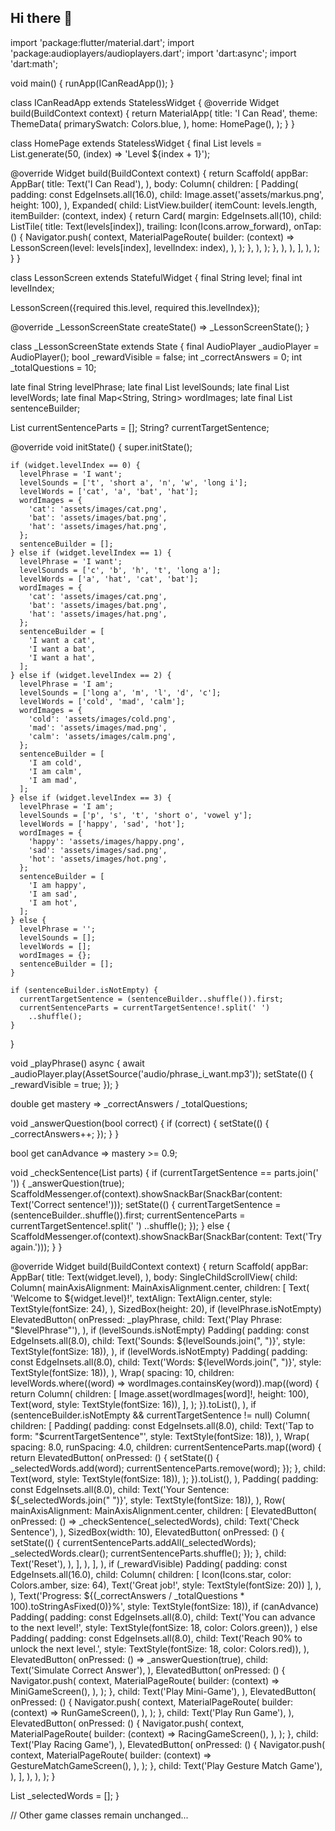 ## Hi there 👋
import 'package:flutter/material.dart';
import 'package:audioplayers/audioplayers.dart';
import 'dart:async';
import 'dart:math';

void main() {
  runApp(ICanReadApp());
}

class ICanReadApp extends StatelessWidget {
  @override
  Widget build(BuildContext context) {
    return MaterialApp(
      title: 'I Can Read',
      theme: ThemeData(
        primarySwatch: Colors.blue,
      ),
      home: HomePage(),
    );
  }
}

class HomePage extends StatelessWidget {
  final List<String> levels = List.generate(50, (index) => 'Level ${index + 1}');

  @override
  Widget build(BuildContext context) {
    return Scaffold(
      appBar: AppBar(
        title: Text('I Can Read'),
      ),
      body: Column(
        children: [
          Padding(
            padding: const EdgeInsets.all(16.0),
            child: Image.asset('assets/markus.png', height: 100),
          ),
          Expanded(
            child: ListView.builder(
              itemCount: levels.length,
              itemBuilder: (context, index) {
                return Card(
                  margin: EdgeInsets.all(10),
                  child: ListTile(
                    title: Text(levels[index]),
                    trailing: Icon(Icons.arrow_forward),
                    onTap: () {
                      Navigator.push(
                        context,
                        MaterialPageRoute(
                          builder: (context) => LessonScreen(level: levels[index], levelIndex: index),
                        ),
                      );
                    },
                  ),
                );
              },
            ),
          ),
        ],
      ),
    );
  }
}

class LessonScreen extends StatefulWidget {
  final String level;
  final int levelIndex;

  LessonScreen({required this.level, required this.levelIndex});

  @override
  _LessonScreenState createState() => _LessonScreenState();
}

class _LessonScreenState extends State<LessonScreen> {
  final AudioPlayer _audioPlayer = AudioPlayer();
  bool _rewardVisible = false;
  int _correctAnswers = 0;
  int _totalQuestions = 10;

  late final String levelPhrase;
  late final List<String> levelSounds;
  late final List<String> levelWords;
  late final Map<String, String> wordImages;
  late final List<String> sentenceBuilder;

  List<String> currentSentenceParts = [];
  String? currentTargetSentence;

  @override
  void initState() {
    super.initState();

    if (widget.levelIndex == 0) {
      levelPhrase = 'I want';
      levelSounds = ['t', 'short a', 'n', 'w', 'long i'];
      levelWords = ['cat', 'a', 'bat', 'hat'];
      wordImages = {
        'cat': 'assets/images/cat.png',
        'bat': 'assets/images/bat.png',
        'hat': 'assets/images/hat.png',
      };
      sentenceBuilder = [];
    } else if (widget.levelIndex == 1) {
      levelPhrase = 'I want';
      levelSounds = ['c', 'b', 'h', 't', 'long a'];
      levelWords = ['a', 'hat', 'cat', 'bat'];
      wordImages = {
        'cat': 'assets/images/cat.png',
        'bat': 'assets/images/bat.png',
        'hat': 'assets/images/hat.png',
      };
      sentenceBuilder = [
        'I want a cat',
        'I want a bat',
        'I want a hat',
      ];
    } else if (widget.levelIndex == 2) {
      levelPhrase = 'I am';
      levelSounds = ['long a', 'm', 'l', 'd', 'c'];
      levelWords = ['cold', 'mad', 'calm'];
      wordImages = {
        'cold': 'assets/images/cold.png',
        'mad': 'assets/images/mad.png',
        'calm': 'assets/images/calm.png',
      };
      sentenceBuilder = [
        'I am cold',
        'I am calm',
        'I am mad',
      ];
    } else if (widget.levelIndex == 3) {
      levelPhrase = 'I am';
      levelSounds = ['p', 's', 't', 'short o', 'vowel y'];
      levelWords = ['happy', 'sad', 'hot'];
      wordImages = {
        'happy': 'assets/images/happy.png',
        'sad': 'assets/images/sad.png',
        'hot': 'assets/images/hot.png',
      };
      sentenceBuilder = [
        'I am happy',
        'I am sad',
        'I am hot',
      ];
    } else {
      levelPhrase = '';
      levelSounds = [];
      levelWords = [];
      wordImages = {};
      sentenceBuilder = [];
    }

    if (sentenceBuilder.isNotEmpty) {
      currentTargetSentence = (sentenceBuilder..shuffle()).first;
      currentSentenceParts = currentTargetSentence!.split(' ')
        ..shuffle();
    }
  }

  void _playPhrase() async {
    await _audioPlayer.play(AssetSource('audio/phrase_i_want.mp3'));
    setState(() {
      _rewardVisible = true;
    });
  }

  double get mastery => _correctAnswers / _totalQuestions;

  void _answerQuestion(bool correct) {
    if (correct) {
      setState(() {
        _correctAnswers++;
      });
    }
  }

  bool get canAdvance => mastery >= 0.9;

  void _checkSentence(List<String> parts) {
    if (currentTargetSentence == parts.join(' ')) {
      _answerQuestion(true);
      ScaffoldMessenger.of(context).showSnackBar(SnackBar(content: Text('Correct sentence!')));
      setState(() {
        currentTargetSentence = (sentenceBuilder..shuffle()).first;
        currentSentenceParts = currentTargetSentence!.split(' ')
          ..shuffle();
      });
    } else {
      ScaffoldMessenger.of(context).showSnackBar(SnackBar(content: Text('Try again.')));
    }
  }

  @override
  Widget build(BuildContext context) {
    return Scaffold(
      appBar: AppBar(
        title: Text(widget.level),
      ),
      body: SingleChildScrollView(
        child: Column(
          mainAxisAlignment: MainAxisAlignment.center,
          children: [
            Text(
              'Welcome to ${widget.level}!',
              textAlign: TextAlign.center,
              style: TextStyle(fontSize: 24),
            ),
            SizedBox(height: 20),
            if (levelPhrase.isNotEmpty)
              ElevatedButton(
                onPressed: _playPhrase,
                child: Text('Play Phrase: "$levelPhrase"'),
              ),
            if (levelSounds.isNotEmpty)
              Padding(
                padding: const EdgeInsets.all(8.0),
                child: Text('Sounds: ${levelSounds.join(", ")}', style: TextStyle(fontSize: 18)),
              ),
            if (levelWords.isNotEmpty)
              Padding(
                padding: const EdgeInsets.all(8.0),
                child: Text('Words: ${levelWords.join(", ")}', style: TextStyle(fontSize: 18)),
              ),
            Wrap(
              spacing: 10,
              children: levelWords.where((word) => wordImages.containsKey(word)).map((word) {
                return Column(
                  children: [
                    Image.asset(wordImages[word]!, height: 100),
                    Text(word, style: TextStyle(fontSize: 16)),
                  ],
                );
              }).toList(),
            ),
            if (sentenceBuilder.isNotEmpty && currentTargetSentence != null)
              Column(
                children: [
                  Padding(
                    padding: const EdgeInsets.all(8.0),
                    child: Text('Tap to form: "$currentTargetSentence"', style: TextStyle(fontSize: 18)),
                  ),
                  Wrap(
                    spacing: 8.0,
                    runSpacing: 4.0,
                    children: currentSentenceParts.map((word) {
                      return ElevatedButton(
                        onPressed: () {
                          setState(() {
                            _selectedWords.add(word);
                            currentSentenceParts.remove(word);
                          });
                        },
                        child: Text(word, style: TextStyle(fontSize: 18)),
                      );
                    }).toList(),
                  ),
                  Padding(
                    padding: const EdgeInsets.all(8.0),
                    child: Text('Your Sentence: ${_selectedWords.join(" ")}', style: TextStyle(fontSize: 18)),
                  ),
                  Row(
                    mainAxisAlignment: MainAxisAlignment.center,
                    children: [
                      ElevatedButton(
                        onPressed: () => _checkSentence(_selectedWords),
                        child: Text('Check Sentence'),
                      ),
                      SizedBox(width: 10),
                      ElevatedButton(
                        onPressed: () {
                          setState(() {
                            currentSentenceParts.addAll(_selectedWords);
                            _selectedWords.clear();
                            currentSentenceParts.shuffle();
                          });
                        },
                        child: Text('Reset'),
                      ),
                    ],
                  ),
                ],
              ),
            if (_rewardVisible)
              Padding(
                padding: const EdgeInsets.all(16.0),
                child: Column(
                  children: [
                    Icon(Icons.star, color: Colors.amber, size: 64),
                    Text('Great job!', style: TextStyle(fontSize: 20))
                  ],
                ),
              ),
            Text('Progress: ${(_correctAnswers / _totalQuestions * 100).toStringAsFixed(0)}%', style: TextStyle(fontSize: 18)),
            if (canAdvance)
              Padding(
                padding: const EdgeInsets.all(8.0),
                child: Text('You can advance to the next level!', style: TextStyle(fontSize: 18, color: Colors.green)),
              )
            else
              Padding(
                padding: const EdgeInsets.all(8.0),
                child: Text('Reach 90% to unlock the next level.', style: TextStyle(fontSize: 18, color: Colors.red)),
              ),
            ElevatedButton(
              onPressed: () => _answerQuestion(true),
              child: Text('Simulate Correct Answer'),
            ),
            ElevatedButton(
              onPressed: () {
                Navigator.push(
                  context,
                  MaterialPageRoute(
                    builder: (context) => MiniGameScreen(),
                  ),
                );
              },
              child: Text('Play Mini-Game'),
            ),
            ElevatedButton(
              onPressed: () {
                Navigator.push(
                  context,
                  MaterialPageRoute(
                    builder: (context) => RunGameScreen(),
                  ),
                );
              },
              child: Text('Play Run Game'),
            ),
            ElevatedButton(
              onPressed: () {
                Navigator.push(
                  context,
                  MaterialPageRoute(
                    builder: (context) => RacingGameScreen(),
                  ),
                );
              },
              child: Text('Play Racing Game'),
            ),
            ElevatedButton(
              onPressed: () {
                Navigator.push(
                  context,
                  MaterialPageRoute(
                    builder: (context) => GestureMatchGameScreen(),
                  ),
                );
              },
              child: Text('Play Gesture Match Game'),
            ),
          ],
        ),
      ),
    );
  }

  List<String> _selectedWords = [];
}

// Other game classes remain unchanged...


<!--
**icanreadapp/icanreadapp** is a ✨ _special_ ✨ repository because its `README.md` (this file) appears on your GitHub profile.

Here are some ideas to get you started:

- 🔭 I’m currently working on ...
- 🌱 I’m currently learning ...
- 👯 I’m looking to collaborate on ...
- 🤔 I’m looking for help with ...
- 💬 Ask me about ...
- 📫 How to reach me: ...
- 😄 Pronouns: ...
- ⚡ Fun fact: ...
-->
